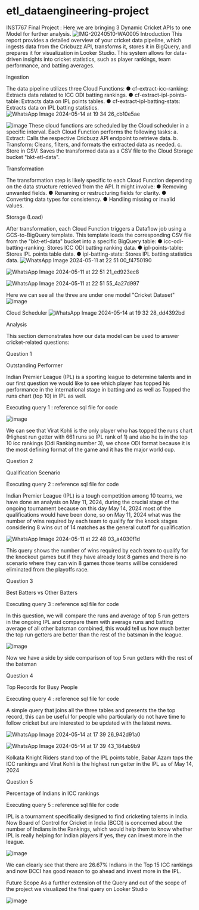 # etl_dataengineering-project
INST767 Final Project : Here we are bringing 3 Dynamic Cricket APIs to one Model for further analysis.
![IMG-20240510-WA0005](https://github.com/Arya-UMD/etl_dataengineering-project/assets/152458007/d8a368ca-5d08-4575-a123-55e884e6de3a)
Introduction 
This report provides a detailed overview of your cricket data pipeline, which ingests data from the Cricbuzz API, transforms it, stores it in BigQuery, and prepares it for visualization in Looker Studio. This system allows for data-driven insights into cricket statistics, such as player rankings, team performance, and batting averages.

Ingestion
 
The data pipeline utilizes three Cloud Functions: 
● cf-extract-icc-ranking: Extracts data related to ICC ODI batting rankings.
● cf-extract-ipl-points-table: Extracts data on IPL points tables.
● cf-extract-ipl-batting-stats: Extracts data on IPL batting statistics.
![WhatsApp Image 2024-05-14 at 19 34 26_cb10e5ae](https://github.com/Arya-UMD/etl_dataengineering-project/assets/152458007/c91821db-a965-4544-b2e8-53bc4e87296a)

![image](https://github.com/Arya-UMD/etl_dataengineering-project/assets/152458007/8583af7e-2ed8-4c42-b964-009340605df2)
These cloud functions are scheduled by the Cloud scheduler in a specific interval. Each Cloud Function performs the following tasks: 
a. Extract: Calls the respective Cricbuzz API endpoint to retrieve data.
b. Transform: Cleans, filters, and formats the extracted data as needed.
c. Store in CSV: Saves the transformed data as a CSV file to the Cloud Storage bucket "bkt-etl-data". 


Transformation 

The transformation step is likely specific to each Cloud Function depending on the data structure retrieved from the API. It might involve: 
● Removing unwanted fields. 
● Renaming or restructuring fields for clarity. 
● Converting data types for consistency. 
● Handling missing or invalid values. 

Storage (Load)

After transformation, each Cloud Function triggers a Dataflow job using a GCS-to-BigQuery template. This template loads the corresponding CSV file from the "bkt-etl-data" bucket into a specific BigQuery table: 
● icc-odi-batting-ranking: Stores ICC ODI batting ranking data.
● ipl-points-table: Stores IPL points table data. 
● ipl-batting-stats: Stores IPL batting statistics data.
![WhatsApp Image 2024-05-11 at 22 51 00_f4750190](https://github.com/Arya-UMD/etl_dataengineering-project/assets/152458007/29021374-d5b8-4fee-bf1d-52d0073ed84e)

![WhatsApp Image 2024-05-11 at 22 51 21_ed923ec8](https://github.com/Arya-UMD/etl_dataengineering-project/assets/152458007/08f85844-eb7a-4d4d-a1f7-1ee5c13681df)

![WhatsApp Image 2024-05-11 at 22 51 55_4a27d997](https://github.com/Arya-UMD/etl_dataengineering-project/assets/152458007/099ee876-e8ed-4895-a328-d7c9e2053331)

Here we can see all the three are under one model "Cricket Dataset"
![image](https://github.com/Arya-UMD/etl_dataengineering-project/assets/152458007/43d0f9b8-b818-48e1-b5bc-6eb5392cced9)


Cloud Scheduler 
![WhatsApp Image 2024-05-14 at 19 32 28_dd4392bd](https://github.com/Arya-UMD/etl_dataengineering-project/assets/152458007/c2773a27-1283-4d31-9dc5-182a65ca2732)



Analysis

This section demonstrates how our data model can be used to answer cricket-related questions: 

Question 1

Outstanding Performer

Indian Premier League (IPL) is a sporting league to determine talents and in our first question we would like to see which player has topped his performance in the international stage in batting and as well as Topped the runs chart (top 10) in IPL as well.

Executing query 1 : reference sql file for code

![image](https://github.com/Arya-UMD/etl_dataengineering-project/assets/152458007/65151c5c-7ee5-4b70-bbe3-9922111038d5)

We can see that Virat Kohli is the only player who has topped the runs chart (Highest run getter with 661 runs so IPL rank of 1) and also he is in the top 10 icc rankings (Odi Ranking number 3), we chose ODI format because it is the most defining format of the game and it has the major world cup.

Question 2

Qualification Scenario

Executing query 2 : reference sql file for code

Indian Premier League (IPL) is a tough competition among 10 teams, we have done an analysis on May 11, 2024, during the crucial stage of the ongoing tournament because on this day May 14, 2024 most of the qualifications would have been done, so on May 11, 2024 what was the number of wins required by each team to qualify for the knock stages considering 8 wins out of 14 matches as the general cutoff for qualification.

![WhatsApp Image 2024-05-11 at 22 48 03_a4030f1d](https://github.com/Arya-UMD/etl_dataengineering-project/assets/152458007/4f282dae-8666-43f5-84f3-e6c310205d22)

This query shows the number of wins required by each team to qualify for the knockout games but if they have already lost 8 games and there is no scenario where they can win 8 games those teams will be considered eliminated from the playoffs race.

Question 3

Best Batters vs Other Batters

Executing query 3 : reference sql file for code

In this question, we will compare the runs and average of top 5 run getters in the ongoing IPL and compare them with average runs and batting average of all other batsman combined, this would tell us how much better the top run getters are better than the rest of the batsman in the league.

![image](https://github.com/Arya-UMD/etl_dataengineering-project/assets/152458007/d28b820c-15b0-49c0-a5b5-1657ed91a29a)

Now we have a side by side comparison of top 5 run getters with the rest of the batsman

Question 4

Top Records for Busy People

Executing query 4 : reference sql file for code

A simple query that joins all the three tables and presents the the top record, this can be useful for people who particularly do not have time to follow cricket but are interested to be updated with the latest news.

![WhatsApp Image 2024-05-14 at 17 39 26_942d91a0](https://github.com/Arya-UMD/etl_dataengineering-project/assets/152458007/22ae9f14-57e4-478a-a2c1-a487245b5389)

![WhatsApp Image 2024-05-14 at 17 39 43_184ab9b9](https://github.com/Arya-UMD/etl_dataengineering-project/assets/152458007/71852244-dd9b-4636-89ed-47abc7d03293)


Kolkata Knight Riders stand top of the IPL points table, Babar Azam tops the ICC rankings and Virat Kohli is the highest run getter in the IPL as of May 14, 2024

Question 5

Percentage of Indians in ICC rankings

Executing query 5 : reference sql file for code

IPL is a tournament specifically designed to find cricketing talents in India. Now Board of Control for Cricket in India (BCCI) is concerned about the number of Indians in the Rankings, which would help them to know whether IPL is really helping for Indian players if yes, they can invest more in the league.

![image](https://github.com/Arya-UMD/etl_dataengineering-project/assets/152458007/149049bb-4792-4242-834b-07505e242131)

We can clearly see that there are 26.67% Indians in the Top 15 ICC rankings and now BCCI has good reason to go ahead and invest more in the IPL. 

Future Scope
As a further extension of the Query and out of the scope of the project we visualized the final query on Looker Studio

![image](https://github.com/Arya-UMD/etl_dataengineering-project/assets/152458007/adc08568-871d-4ee2-8afe-e2782ec65cc0)




